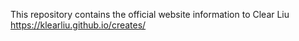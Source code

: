 This repository contains the official website information to Clear Liu
https://klearliu.github.io/creates/
